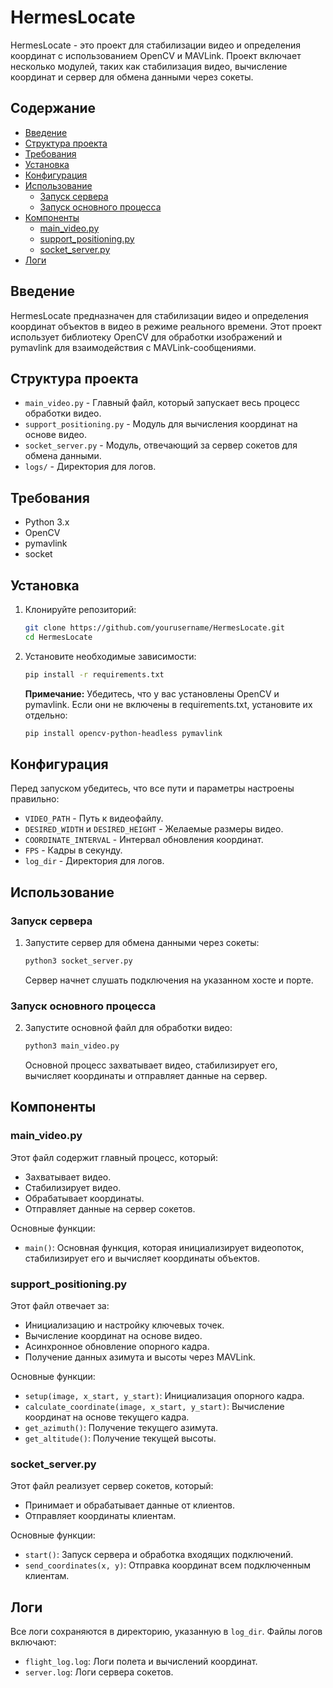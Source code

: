 # HermesLocate

HermesLocate - это проект для стабилизации видео и определения координат с использованием OpenCV и MAVLink. Проект включает несколько модулей, таких как стабилизация видео, вычисление координат и сервер для обмена данными через сокеты.

## Содержание

- [Введение](#введение)
- [Структура проекта](#структура-проекта)
- [Требования](#требования)
- [Установка](#установка)
- [Конфигурация](#конфигурация)
- [Использование](#использование)
  - [Запуск сервера](#запуск-сервера)
  - [Запуск основного процесса](#запуск-основного-процесса)
- [Компоненты](#компоненты)
  - [main_video.py](#main_videopy)
  - [support_positioning.py](#support_positioningpy)
  - [socket_server.py](#socket_serverpy)
- [Логи](#логи)

## Введение

HermesLocate предназначен для стабилизации видео и определения координат объектов в видео в режиме реального времени. Этот проект использует библиотеку OpenCV для обработки изображений и pymavlink для взаимодействия с MAVLink-сообщениями.

## Структура проекта

- `main_video.py` - Главный файл, который запускает весь процесс обработки видео.
- `support_positioning.py` - Модуль для вычисления координат на основе видео.
- `socket_server.py` - Модуль, отвечающий за сервер сокетов для обмена данными.
- `logs/` - Директория для логов.

## Требования

- Python 3.x
- OpenCV
- pymavlink
- socket

## Установка

1. Клонируйте репозиторий:

    ```bash
    git clone https://github.com/yourusername/HermesLocate.git
    cd HermesLocate
    ```

2. Установите необходимые зависимости:

    ```bash
    pip install -r requirements.txt
    ```

    **Примечание:** Убедитесь, что у вас установлены OpenCV и pymavlink. Если они не включены в requirements.txt, установите их отдельно:

    ```bash
    pip install opencv-python-headless pymavlink
    ```

## Конфигурация

Перед запуском убедитесь, что все пути и параметры настроены правильно:

- `VIDEO_PATH` - Путь к видеофайлу.
- `DESIRED_WIDTH` и `DESIRED_HEIGHT` - Желаемые размеры видео.
- `COORDINATE_INTERVAL` - Интервал обновления координат.
- `FPS` - Кадры в секунду.
- `log_dir` - Директория для логов.

## Использование

### Запуск сервера

1. Запустите сервер для обмена данными через сокеты:

    ```bash
    python3 socket_server.py
    ```

    Сервер начнет слушать подключения на указанном хосте и порте.

### Запуск основного процесса

2. Запустите основной файл для обработки видео:

    ```bash
    python3 main_video.py
    ```

    Основной процесс захватывает видео, стабилизирует его, вычисляет координаты и отправляет данные на сервер.

## Компоненты

### main_video.py

Этот файл содержит главный процесс, который:

- Захватывает видео.
- Стабилизирует видео.
- Обрабатывает координаты.
- Отправляет данные на сервер сокетов.

Основные функции:

- `main()`: Основная функция, которая инициализирует видеопоток, стабилизирует его и вычисляет координаты объектов.

### support_positioning.py

Этот файл отвечает за:

- Инициализацию и настройку ключевых точек.
- Вычисление координат на основе видео.
- Асинхронное обновление опорного кадра.
- Получение данных азимута и высоты через MAVLink.

Основные функции:

- `setup(image, x_start, y_start)`: Инициализация опорного кадра.
- `calculate_coordinate(image, x_start, y_start)`: Вычисление координат на основе текущего кадра.
- `get_azimuth()`: Получение текущего азимута.
- `get_altitude()`: Получение текущей высоты.

### socket_server.py

Этот файл реализует сервер сокетов, который:

- Принимает и обрабатывает данные от клиентов.
- Отправляет координаты клиентам.

Основные функции:

- `start()`: Запуск сервера и обработка входящих подключений.
- `send_coordinates(x, y)`: Отправка координат всем подключенным клиентам.

## Логи

Все логи сохраняются в директорию, указанную в `log_dir`. Файлы логов включают:

- `flight_log.log`: Логи полета и вычислений координат.
- `server.log`: Логи сервера сокетов.
